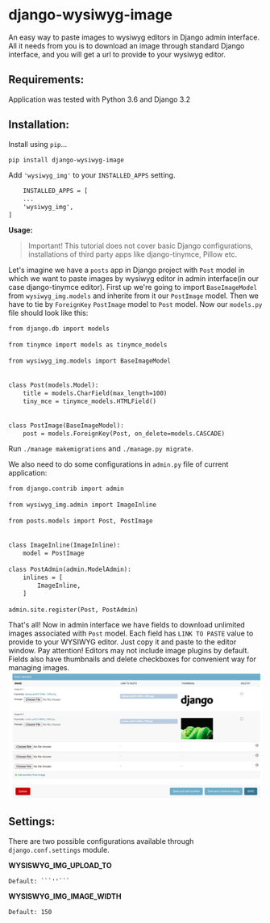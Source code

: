 # django-wysiwyg-image #

An easy way to paste images to wysiwyg editors in Django admin interface. All it needs from you is to download an image through standard Django interface, and you will get a url to provide to your wysiwyg editor.

Requirements:
-------------
Application was tested with Python 3.6 and Django 3.2

Installation:
-------------

Install using ``pip``...

    pip install django-wysiwyg-image

Add ``'wysiwyg_img'`` to your ``INSTALLED_APPS`` setting.

        INSTALLED_APPS = [
        ...
        'wysiwyg_img',
    ]


**Usage:**

>Important! This tutorial does not cover basic Django configurations, installations of third party apps like django-tinymce, Pillow etc.

Let's imagine we have a ``posts`` app in Django project with ``Post`` model in which we want to paste images by wysiwyg editor in admin interface(in our case django-tinymce editor). First up we're going to import ``BaseImageModel`` from ``wysiwyg_img.models`` and inherite from it our ``PostImage`` model. Then we have to tie by ``ForeignKey`` ``PostImage`` model to ``Post`` model. Now our ``models.py`` file should look like this:

```
from django.db import models

from tinymce import models as tinymce_models

from wysiwyg_img.models import BaseImageModel


class Post(models.Model):
    title = models.CharField(max_length=100)
    tiny_mce = tinymce_models.HTMLField()


class PostImage(BaseImageModel):
    post = models.ForeignKey(Post, on_delete=models.CASCADE)
```
Run ``./manage makemigrations`` and ``./manage.py migrate``.

We also need to do some configurations in ``admin.py`` file of current application:

```
from django.contrib import admin

from wysiwyg_img.admin import ImageInline

from posts.models import Post, PostImage


class ImageInline(ImageInline):
    model = PostImage

class PostAdmin(admin.ModelAdmin):
    inlines = [
        ImageInline,
    ]

admin.site.register(Post, PostAdmin)

```
That's all! Now in admin interface we have fields to download unlimited images associated with ``Post`` model. Each field has ``LINK TO PASTE`` value to provide to your WYSIWYG editor. Just copy it and paste to the editor window. Pay attention! Editors may not include image plugins by default. Fields also have thumbnails and delete checkboxes for convenient way for managing images.
![](images/admin_interface.png)

Settings:
---------

There are two possible configurations available through ``django.conf.settings`` module.

**WYSISWYG_IMG_UPLOAD_TO**

    Default: ```''```

**WYSISWYG_IMG_IMAGE_WIDTH**

    Default: 150